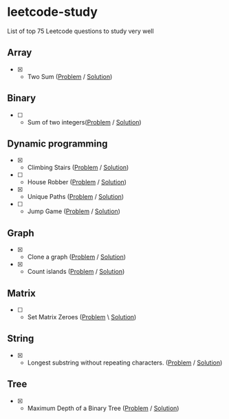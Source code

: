 # leetcode-study
List of top 75 Leetcode questions to study very well

## Array
- [x] - Two Sum ([Problem](https://leetcode.com/problems/two-sum/) / [Solution](two-sum.md))

## Binary
- [ ] - Sum of two integers([Problem](https://leetcode.com/problems/sum-of-two-integers/) / [Solution](sum-two-integers.md))

## Dynamic programming
 - [x] - Climbing Stairs ([Problem](https://leetcode.com/problems/climbing-stairs/) / [Solution](climbing-stairs.md))
 - [ ] - House Robber ([Problem](https://leetcode.com/problems/house-robber/) / [Solution](house-robber.md))
 - [x] - Unique Paths ([Problem](https://leetcode.com/problems/unique-paths/) / [Solution](unique-paths.md)) 
 - [ ] - Jump Game ([Problem](https://leetcode.com/problems/jump-game/) / [Solution](jump-game.md))
## Graph
- [x] - Clone a graph ([Problem](https://leetcode.com/problems/clone-graph/) / [Solution](clone-graph.md)) 
- [x] - Count islands ([Problem](https://leetcode.com/problems/number-of-islands/) / [Solution](number-of-islands.md))

## Matrix
- [ ] - Set Matrix Zeroes ([Problem](https://leetcode.com/problems/set-matrix-zeroes/solution/) \ [Solution](set-matrix-zeroes.md))

## String 
- [x] - Longest substring without repeating characters. ([Problem](https://leetcode.com/problems/longest-substring-without-repeating-characters/) / [Solution](longest-substring.md)) 
## Tree
 - [x] - Maximum Depth of a Binary Tree ([Problem](https://leetcode.com/problems/maximum-depth-of-binary-tree/) / [Solution](tree-max-depth.md))

